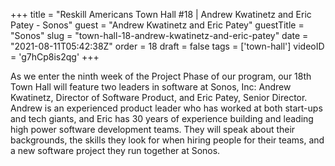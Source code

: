 +++
title = "Reskill Americans Town Hall #18 | Andrew Kwatinetz and Eric Patey - Sonos"
guest = "Andrew Kwatinetz and Eric Patey"
guestTitle = "Sonos"
slug = "town-hall-18-andrew-kwatinetz-and-eric-patey"
date = "2021-08-11T05:42:38Z"
order = 18
draft = false
tags = ['town-hall']
videoID = 'g7hCp8is2qg'
+++

As we enter the ninth week of the Project Phase of our program, our 18th Town Hall will feature two leaders in software at Sonos, Inc: Andrew Kwatinetz, Director of Software Product, and Eric Patey, Senior Director.  Andrew is an experienced product leader who has worked at both start-ups and tech giants, and Eric has 30 years of experience building and leading high power software development teams. They will speak about their backgrounds, the skills they look for when hiring people for their teams, and a new software project they run together at Sonos.
